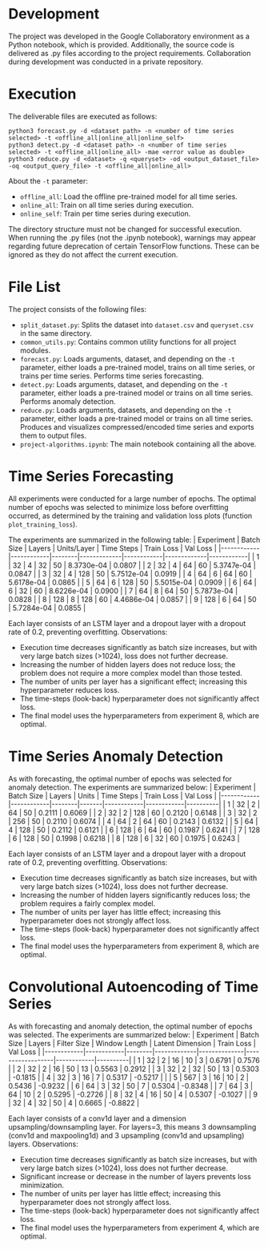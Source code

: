 # Development
The project was developed in the Google Collaboratory environment as a Python notebook, which is provided. Additionally, the source code is delivered as .py files according to the project requirements. Collaboration during development was conducted in a private repository.

# Execution
The deliverable files are executed as follows:
```
python3 forecast.py -d <dataset path> -n <number of time series selected> -t <offline_all|online_all|online_self>
python3 detect.py -d <dataset path> -n <number of time series selected> -t <offline_all|online_all> -mae <error value as double>
python3 reduce.py -d <dataset> -q <queryset> -od <output_dataset_file> -oq <output_query_file> -t <offline_all|online_all>
```
About the `-t` parameter:
- `offline_all`: Load the offline pre-trained model for all time series.
- `online_all`: Train on all time series during execution.
- `online_self`: Train per time series during execution.

The directory structure must not be changed for successful execution. When running the .py files (not the .ipynb notebook), warnings may appear regarding future deprecation of certain TensorFlow functions. These can be ignored as they do not affect the current execution.

# File List
The project consists of the following files:
- `split_dataset.py`: Splits the dataset into `dataset.csv` and `queryset.csv` in the same directory.
- `common_utils.py`: Contains common utility functions for all project modules.
- `forecast.py`: Loads arguments, dataset, and depending on the `-t` parameter, either loads a pre-trained model, trains on all time series, or trains per time series. Performs time series forecasting.
- `detect.py`: Loads arguments, dataset, and depending on the `-t` parameter, either loads a pre-trained model or trains on all time series. Performs anomaly detection.
- `reduce.py`: Loads arguments, datasets, and depending on the `-t` parameter, either loads a pre-trained model or trains on all time series. Produces and visualizes compressed/encoded time series and exports them to output files.
- `project-algorithms.ipynb`: The main notebook containing all the above.

# Time Series Forecasting
All experiments were conducted for a large number of epochs. The optimal number of epochs was selected to minimize loss before overfitting occurred, as determined by the training and validation loss plots (function `plot_training_loss`).

The experiments are summarized in the following table:
| Experiment | Batch Size | Layers | Units/Layer | Time Steps | Train Loss   | Val Loss   |
|------------|------------|--------|-------------|------------|-------------|------------|
| 1          | 32         | 4      | 32          | 50         | 8.3730e-04  | 0.0807     |
| 2          | 32         | 4      | 64          | 60         | 5.3747e-04  | 0.0847     |
| 3          | 32         | 4      | 128         | 50         | 5.7512e-04  | 0.0919     |
| 4          | 64         | 6      | 64          | 60         | 5.6178e-04  | 0.0865     |
| 5          | 64         | 6      | 128         | 50         | 5.5015e-04  | 0.0909     |
| 6          | 64         | 6      | 32          | 60         | 8.6226e-04  | 0.0900     |
| 7          | 64         | 8      | 64          | 50         | 5.7873e-04  | 0.0828     |
| 8          | 128        | 8      | 128         | 60         | 4.4686e-04  | 0.0857     |
| 9          | 128        | 6      | 64          | 50         | 5.7284e-04  | 0.0855     |

Each layer consists of an LSTM layer and a dropout layer with a dropout rate of 0.2, preventing overfitting. Observations:
- Execution time decreases significantly as batch size increases, but with very large batch sizes (>1024), loss does not further decrease.
- Increasing the number of hidden layers does not reduce loss; the problem does not require a more complex model than those tested.
- The number of units per layer has a significant effect; increasing this hyperparameter reduces loss.
- The time-steps (look-back) hyperparameter does not significantly affect loss.
- The final model uses the hyperparameters from experiment 8, which are optimal.

# Time Series Anomaly Detection
As with forecasting, the optimal number of epochs was selected for anomaly detection. The experiments are summarized below:
| Experiment | Batch Size | Layers | Units | Time Steps | Train Loss | Val Loss |
|------------|------------|--------|-------|------------|------------|----------|
| 1          | 32         | 2      | 64    | 50         | 0.2111     | 0.6069   |
| 2          | 32         | 2      | 128   | 60         | 0.2120     | 0.6148   |
| 3          | 32         | 2      | 256   | 50         | 0.2110     | 0.6074   |
| 4          | 64         | 2      | 64    | 60         | 0.2143     | 0.6132   |
| 5          | 64         | 4      | 128   | 50         | 0.2112     | 0.6121   |
| 6          | 128        | 6      | 64    | 60         | 0.1987     | 0.6241   |
| 7          | 128        | 6      | 128   | 50         | 0.1998     | 0.6218   |
| 8          | 128        | 6      | 32    | 60         | 0.1975     | 0.6243   |

Each layer consists of an LSTM layer and a dropout layer with a dropout rate of 0.2, preventing overfitting.
Observations:
- Execution time decreases significantly as batch size increases, but with very large batch sizes (>1024), loss does not further decrease.
- Increasing the number of hidden layers significantly reduces loss; the problem requires a fairly complex model.
- The number of units per layer has little effect; increasing this hyperparameter does not strongly affect loss.
- The time-steps (look-back) hyperparameter does not significantly affect loss.
- The final model uses the hyperparameters from experiment 8, which are optimal.

# Convolutional Autoencoding of Time Series
As with forecasting and anomaly detection, the optimal number of epochs was selected. The experiments are summarized below:
| Experiment | Batch Size | Layers | Filter Size | Window Length | Latent Dimension | Train Loss | Val Loss |
|------------|------------|--------|-------------|--------------|------------------|------------|----------|
| 1          | 32         | 2      | 16          | 10           | 3                | 0.6791     | 0.7576   |
| 2          | 32         | 2      | 16          | 50           | 13               | 0.5563     | 0.2912   |
| 3          | 32         | 2      | 32          | 50           | 13               | 0.5303     | -0.1815  |
| 4          | 32         | 3      | 16          | 7            | 0.5317           | -0.5217    |          |
| 5          | 567        | 3      | 16          | 10           | 2                | 0.5436     | -0.9232  |
| 6          | 64         | 3      | 32          | 50           | 7                | 0.5304     | -0.8348  |
| 7          | 64         | 3      | 64          | 10           | 2                | 0.5295     | -0.2726  |
| 8          | 32         | 4      | 16          | 50           | 4                | 0.5307     | -0.1027  |
| 9          | 32         | 4      | 32          | 50           | 4                | 0.6665     | -0.8822  |

Each layer consists of a conv1d layer and a dimension upsampling/downsampling layer. For layers=3, this means 3 downsampling (conv1d and maxpooling1d) and 3 upsampling (conv1d and upsampling) layers.
Observations:
- Execution time decreases significantly as batch size increases, but with very large batch sizes (>1024), loss does not further decrease.
- Significant increase or decrease in the number of layers prevents loss minimization.
- The number of units per layer has little effect; increasing this hyperparameter does not strongly affect loss.
- The time-steps (look-back) hyperparameter does not significantly affect loss.
- The final model uses the hyperparameters from experiment 4, which are optimal.